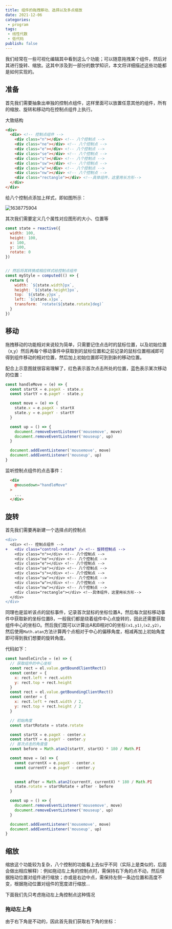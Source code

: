 ```yaml
---
title: 组件的拖拽移动、选择以及多点缩放
date: 2021-12-06
categories:
 - program
tags:
 - 线性代数
 - 低代码
publish: false
---
```


我们经常在一些可视化编辑其中看到这么个功能；可以随意拖拽某个组件，然后对其进行旋转、缩放。这其中涉及到一部分的数学知识，本文将详细描述这些功能都是如何实现的。

## 准备

首先我们需要抽象出单独的控制点组件，这样里面可以放置任意其他的组件，所有的缩放、旋转和移动均在控制点组件上执行。

大致结构
```html
<div>
  <div> <!-- 控制点组件 -->
    <div class="n"></div> <!-- 八个控制点 -->
    <div class="ne"></div> <!-- 八个控制点 -->
    <div class="e"></div> <!-- 八个控制点 -->
    <div class="se"></div> <!-- 八个控制点 -->
    <div class="s"></div> <!-- 八个控制点 -->
    <div class="sw"></div> <!-- 八个控制点 -->
    <div class="w"></div> <!-- 八个控制点 -->
    <div class="nw"></div> <!-- 八个控制点 -->
    <div class="rectangle"></div> <!--具体组件，这里用长方形-->
  </div>
</div>
```

给八个控制点添加上样式，即如图所示：

![1638775904](http://image.kkopite.cn/1638775904.png)

其次我们需要定义几个属性对应图形的大小、位置等

```js
const state = reactive({
  width: 100,
  height: 100,
  x: 100,
  y: 100,
  rotate: 0
})


// 然后将其转换成相应样式给控制点组件
const myStyle = computed(() => {
  return {
    width: `${state.width}px`,
    height: `${state.height}px`,
    top: `${state.y}px`,
    left: `${state.x}px`,
    transform: `rotate(${state.rotate}deg)`
  }
})

```

## 移动

拖拽移动的功能相对来说较为简单，只需要记住点击时的鼠标位置，以及初始位置（x,y）然后再每个移动事件中获取到的鼠标位置和之前记录的鼠标位置相减即可得到组件移动的相对位置，然后加上初始位置即可到到新的移动位置。

配合上示意图就很容易理解了，红色表示首次点击所处的位置，蓝色表示某次移动的位置：




```js
const handleMove = (e) => {
  const startX = e.pageX - state.x
  const startY = e.pageY - state.y

  const move = (e) => {
    state.x = e.pageX - startX
    state.y = e.pageY - startY
  }

  const up = () => {
    document.removeEventListener('mousemove', move)
    document.removeEventListener('mouseup', up)
  }

  document.addEventListener('mousemove', move)
  document.addEventListener('mouseup', up)
}

```

监听控制点组件的点击事件：

```html
  <div
    @mousedown="handleMove"
  >
    ...
  </div>
```

## 旋转

首先我们需要再新建一个选择点的控制点

```diff
<div>
  <div> <!-- 控制点组件 -->
+   <div class="control-rotate" /> <!-- 旋转控制点 -->
    <div class="n"></div> <!-- 八个控制点 -->
    <div class="ne"></div> <!-- 八个控制点 -->
    <div class="e"></div> <!-- 八个控制点 -->
    <div class="se"></div> <!-- 八个控制点 -->
    <div class="s"></div> <!-- 八个控制点 -->
    <div class="sw"></div> <!-- 八个控制点 -->
    <div class="w"></div> <!-- 八个控制点 -->
    <div class="nw"></div> <!-- 八个控制点 -->
    <div class="rectangle"></div> <!--具体组件，这里用长方形-->
  </div>
</div>
```

同理也是监听该点的鼠标事件，记录首次鼠标的坐标位置A，然后每次鼠标移动事件中获取新的坐标位置B，一般我们都是绕着组件中心点旋转的，因此还需要获取组件中心的坐标O。然后我们既可以计算出A和B相对O的坐标`(x1,y1)`,`(x2,y2)`，然后使用`Math.atan`方法计算两个点相对于中心的偏移角度，相减再加上初始角度即可得到我们想要的旋转角度。

代码如下：


```javascript
const handleCircle = (e) => {
  // 获取组件的中心坐标
  const rect = el.value.getBoundClientRect()
  const center = {
    x: rect.left + rect.width
    y: rect.top + rect.height
  }
  const rect = el.value.getBoundingClientRect()
  const center = {
    x: rect.left + rect.width / 2,
    y: rect.top + rect.height / 2
  }

  // 初始角度
  const startRotate = state.rotate

  const startX = e.pageX - center.x
  const startY = e.pageY - center.y
  // 首次点击的角度值
  const before = Math.atan2(startY, startX) * 180 / Math.PI

  const move = (e) => {
    const currentX = e.pageX - center.x
    const currentY = e.pageY - center.y

    
    const after = Math.atan2(currentY, currentX) * 180 / Math.PI
    state.rotate = startRotate + after - before
  }

  const up = () => {
    document.removeEventListener('mousemove', move)
    document.removeEventListener('mouseup', up)
  }

  document.addEventListener('mousemove', move)
  document.addEventListener('mouseup', up)
}


```

## 缩放

缩放这个功能较为复杂，八个控制的功能看上去似乎不同（实际上是类似的，后面会做出相应解释）：例如拖动左上角的控制点时，需保持右下角的点不动，然后根据拖动位置对组件进行缩放；亦或是右边中点，需保持左侧一条边位置和高度不变，根据拖动位置对组件的宽度进行缩放...

下面我们先只考虑拖动左上角控制点这种情况

### 拖动左上角

由于右下角是不动的，因此首先我们获取右下角的坐标：

```javascript

```
